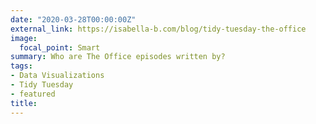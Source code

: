 ```yaml
---
date: "2020-03-28T00:00:00Z"
external_link: https://isabella-b.com/blog/tidy-tuesday-the-office
image:
  focal_point: Smart
summary: Who are The Office episodes written by?
tags:
- Data Visualizations
- Tidy Tuesday
- featured
title:
---
```

